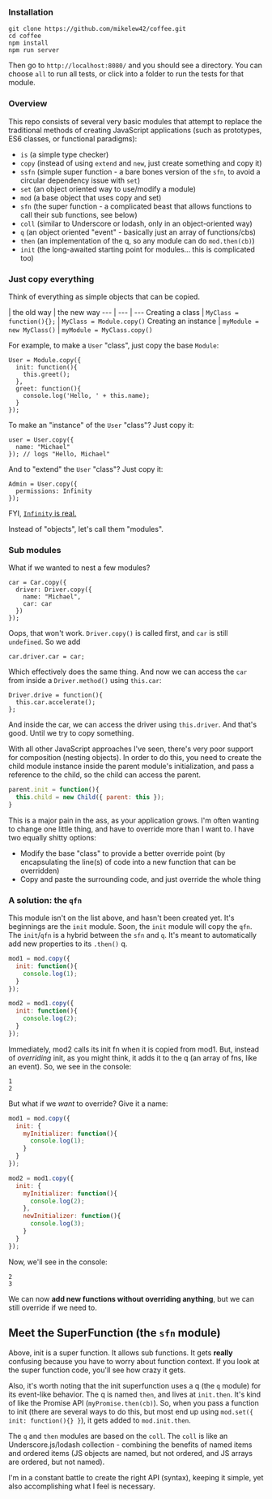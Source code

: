 ### Installation

```
git clone https://github.com/mikelew42/coffee.git
cd coffee
npm install
npm run server
```

Then go to `http://localhost:8080/` and you should see a directory.  You can choose `all` to run all tests, or click into a folder to run the tests for that module.

### Overview

This repo consists of several very basic modules that attempt to replace the traditional methods of creating JavaScript applications (such as prototypes, ES6 classes, or functional paradigms):

- `is` (a simple type checker)
- `copy` (instead of using `extend` and `new`, just create something and copy it)
- `ssfn` (simple super function - a bare bones version of the `sfn`, to avoid a circular dependency issue with `set`)
- `set` (an object oriented way to use/modify a module)
- `mod` (a base object that uses copy and set)
- `sfn` (the super function - a complicated beast that allows functions to call their sub functions, see below)
- `coll` (similar to Underscore or lodash, only in an object-oriented way)
- `q` (an object oriented "event" - basically just an array of functions/cbs)
- `then` (an implementation of the q, so any module can do `mod.then(cb)`)
- `init` (the long-awaited starting point for modules... this is complicated too)

### Just copy everything

Think of everything as simple objects that can be copied.  

 | the old way | the new way
--- | --- | ---
Creating a class | `MyClass = function(){};` | `MyClass = Module.copy()` 
Creating an instance | `myModule = new MyClass()` | `myModule = MyClass.copy()`

For example, to make a `User` "class", just copy the base `Module`:

```
User = Module.copy({
  init: function(){
    this.greet();
  },
  greet: function(){
    console.log('Hello, ' + this.name);
  }
});
```

To make an "instance" of the `User` "class"?  Just copy it:

```
user = User.copy({
  name: "Michael"
}); // logs "Hello, Michael"
```

And to "extend" the `User` "class"?  Just copy it:

```
Admin = User.copy({
  permissions: Infinity
});
```

FYI, [`Infinity` is real.](https://developer.mozilla.org/en-US/docs/Web/JavaScript/Reference/Global_Objects/Infinity)

Instead of "objects", let's call them "modules".

### Sub modules

What if we wanted to nest a few modules?

```
car = Car.copy({
  driver: Driver.copy({
    name: "Michael",
    car: car
  })
});
```

Oops, that won't work.  `Driver.copy()` is called first, and `car` is still `undefined`.  So we add

```
car.driver.car = car;
```

Which effectively does the same thing.  And now we can access the `car` from inside a `Driver.method()` using `this.car`:

```
Driver.drive = function(){
  this.car.accelerate();
};
```

And inside the car, we can access the driver using `this.driver`.  And that's good.  Until we try to copy something.

With all other JavaScript approaches I've seen, there's very poor support for composition (nesting objects).  In order to do this, you need to create the child module instance inside the parent module's initialization, and pass a reference to the child, so the child can access the parent.

```javascript
parent.init = function(){
  this.child = new Child({ parent: this });
}
```

This is a major pain in the ass, as your application grows.  I'm often wanting to change one little thing, and have to override more than I want to.  I have two equally shitty options:

- Modify the base "class" to provide a better override point (by encapsulating the line(s) of code into a new function that can be overridden)
- Copy and paste the surrounding code, and just override the whole thing

### A solution:  the `qfn`

This module isn't on the list above, and hasn't been created yet.  It's beginnings are the `init` module.  Soon, the `init` module will copy the `qfn`.  The `init`/`qfn` is a hybrid between the `sfn` and `q`.  It's meant to automatically add new properties to its `.then()` q.

```javascript
mod1 = mod.copy({
  init: function(){
    console.log(1);
  }
});

mod2 = mod1.copy({
  init: function(){
    console.log(2);
  }
});
```

Immediately, mod2 calls its init fn when it is copied from mod1.  But, instead of *overriding* init, as you might think, it adds it to the q (an array of fns, like an event).  So, we see in the console:

```
1
2
```

But what if we *want* to override?  Give it a name:

```javascript
mod1 = mod.copy({
  init: {
    myInitializer: function(){
      console.log(1);
    }
  }
});

mod2 = mod1.copy({
  init: {
    myInitializer: function(){
      console.log(2);
    },
    newInitializer: function(){
      console.log(3);
    }
  }
});
```

Now, we'll see in the console:

```
2
3
```

We can now **add new functions without overriding anything**, but we can still override if we need to.

## Meet the SuperFunction (the `sfn` module)

Above, init is a super function.  It allows sub functions.  It gets **really** confusing because you have to worry about function context.  If you look at the super function code, you'll see how crazy it gets.

Also, it's worth noting that the init superfunction uses a q (the `q` module) for its event-like behavior.  The q is named `then`, and lives at `init.then`.  It's kind of like the Promise API (`myPromise.then(cb)`).  So, when you pass a function to init (there are several ways to do this, but most end up using `mod.set({ init: function(){} }`), it gets added to `mod.init.then`.

The `q` and `then` modules are based on the `coll`.  The `coll` is like an Underscore.js/lodash collection - combining the benefits of named items and ordered items (JS objects are named, but not ordered, and JS arrays are ordered, but not named).

I'm in a constant battle to create the right API (syntax), keeping it simple, yet also accomplishing what I feel is necessary.
